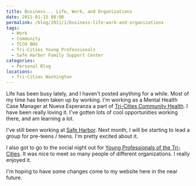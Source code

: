 ```yaml
---
title: Business... Life, Work, and Organizations
date: 2011-01-15 08:00
permalink: /blog/2011/1/business-life-work-and-organizations
tags:
  - Work
  - Community
  - TCCH BHS
  - Tri-Cities Young Professionals
  - Safe Harbor Family Support Center
categories:
  - Personal Blog
locations: 
  - Tri-Cities Washington
---
```


Life has been busy lately, and I haven't posted anything for a while. Most of my time has been taken up by working. I'm working as a Mental Health Case Manager at Nueva Esperanza a part of [Tri-Cities Community Health][1]. I have been really loving it. I've gotten lots of cool opportunities working there, and am learning a lot.

   [1]: http://www.tcc-health.org/ (Tri-Cities Community Health)

I've still been working at [Safe Harbor][2]. Next month, I will be starting to lead a group for pre-teens / teens. I'm pretty excited about it.

   [2]: http://crisis-nursery.org (Safe Harbor Crisis Nursery)

I also got to go to the social night out for [Young Professionals of the Tri-Cities][3]. It was nice to meet so many people of different organizations. I really enjoyed it.

   [3]: http://www.youngprofessionalstc.org/ (Young Professionals of the Tri-Cities)

I'm hoping to have some changes come to my website here in the near future.
